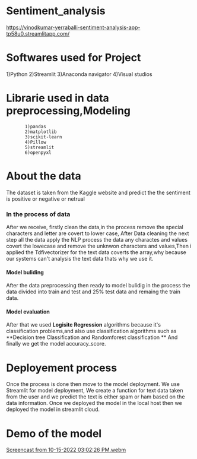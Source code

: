 # Sentiment_analysis

https://vinodkumar-yerraballi-sentiment-analysis-app-tp58u0.streamlitapp.com/

# Softwares used for Project

1)Python
2)Streamlit
3)Anaconda navigator
4)Visual studios

# Librarie used in data preprocessing,Modeling

           1)pandas
           2)matplotlib
           3)scikit-learn
           4)Pillow
           5)streamlit
           6)openpyxl

# About the data

The dataset is taken from the Kaggle website and predict the the sentiment is positive or negative or netrual

### In the process of data

After we receive, firstly clean the data,in the process remove the special characters and letter are covert to lower case,
After Data cleaning the next step all the data apply the NLP process the data any charactes and values covert the lowecase and remove the unknwon characters and values,Then i applied the Tdfivectorizer for the text data coverts the array,why because our systems can't analysis the text data thats why we use it.

#### Model buliding

After the data preprocessing then ready to model bulidig in the process the data divided into train and test and 25% test data and remaing the train data.

#### Model evaluation

After that we used **Logisitc Regression** algorithms because it's classification problems,and also use classification algorithms such as **Decision tree Classification and Randomforest classification ** And finally we get the model accuracy_score.

# Deployement process

Once the process is done then move to the model deployment. We use Streamlit for model deployment, We create a function for text data taken from the user and we predict the text is either spam or ham based on the data information. Once we deployed the model in the local host then we deployed the model in streamlit cloud.
# Demo of the model 


[Screencast from 10-15-2022 03:02:26 PM.webm](https://user-images.githubusercontent.com/98636972/195979526-ce0b2414-db9a-413f-942c-11350b588195.webm)



